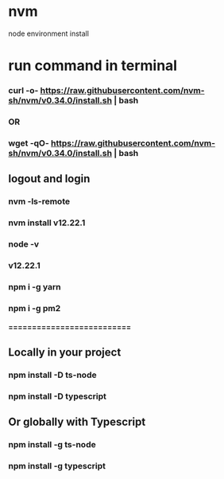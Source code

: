 # nvm
node environment install

# run command in terminal

### curl -o- https://raw.githubusercontent.com/nvm-sh/nvm/v0.34.0/install.sh | bash

### OR

### wget -qO- https://raw.githubusercontent.com/nvm-sh/nvm/v0.34.0/install.sh | bash

## logout and login

### nvm -ls-remote 

### nvm install v12.22.1

### node -v

### v12.22.1

### npm i -g yarn 

### npm i -g pm2

#### ==========================

## Locally in your project

### npm install -D ts-node

### npm install -D typescript

## Or globally with Typescript

### npm install -g ts-node

### npm install -g typescript



